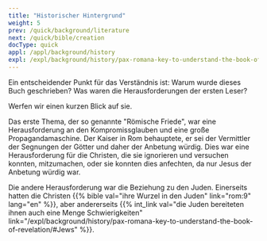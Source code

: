 ```yaml
---
title: "Historischer Hintergrund"
weight: 5
prev: /quick/background/literature
next: /quick/bible/creation
docType: quick
appl: /appl/background/history
expl: /expl/background/history/pax-romana-key-to-understand-the-book-of-revelation
---
```


Ein entscheidender Punkt für das Verständnis ist: Warum wurde dieses Buch geschrieben? Was waren die Herausforderungen der ersten Leser?

Werfen wir einen kurzen Blick auf sie.

Das erste Thema, der so genannte "Römische Friede", war eine Herausforderung an den Kompromissglauben und eine große Propagandamaschine. Der Kaiser in Rom behauptete, er sei der Vermittler der Segnungen der Götter und daher der Anbetung würdig. 
Dies war eine Herausforderung für die Christen, die sie ignorieren und versuchen konnten, mitzumachen, oder sie konnten dies anfechten, da nur Jesus der Anbetung würdig war.

Die andere Herausforderung war die Beziehung zu den Juden. Einerseits hatten die Christen {{% bible val="ihre Wurzel in den Juden" link="rom:9" lang="en" %}}, aber andererseits {{% int_link val="die Juden bereiteten ihnen auch eine Menge Schwierigkeiten" link="/expl/background/history/pax-romana-key-to-understand-the-book-of-revelation/#Jews" %}}.